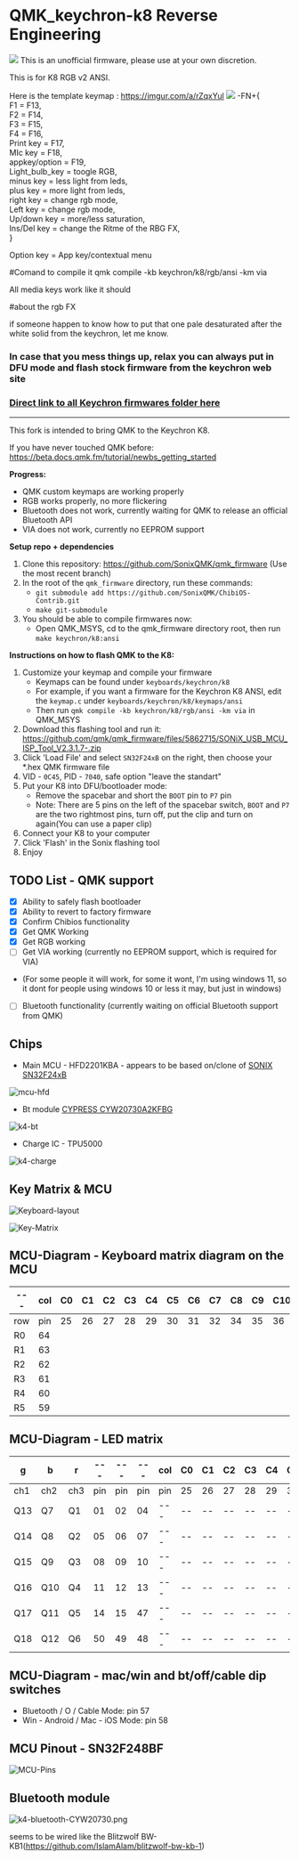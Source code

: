 # QMK_keychron-k8 Reverse Engineering
<img src="https://i.imgur.com/PtcO8El.png">
This is an unofficial firmware, please use at your own discretion.

This is for K8 RGB v2 ANSI.

Here is the template keymap : https://imgur.com/a/rZqxYul
<img src="https://i.imgur.com/WRYnYoj.png">
-FN+{<br>
F1 = F13,<br>
F2 = F14,<br>
F3 = F15,<br>
F4 = F16,<br>
Print key = F17,<br>
MIc key = F18,<br>
appkey/option = F19,<br>
Light_bulb_key = toogle RGB,<br>
minus key  = less light from leds,<br>
plus key  = more light from leds,<br>
right key = change rgb mode,<br>
Left key = change rgb mode,<br>
Up/down key = more/less saturation,<br>
Ins/Del key = change the Ritme of the RBG FX,<br>
}<br>

Option key = App key/contextual menu

#Comand to compile it
qmk compile -kb keychron/k8/rgb/ansi -km via

All media keys work like it should

#about the rgb FX

if someone happen to know how to put that one pale desaturated after the white solid from the keychron, let me know.

### In case that you mess things up, relax you can always put in DFU mode and flash stock firmware from the keychron web site

### [Direct link to all Keychron firmwares folder here](https://github.com/SonixQMK/qmk_firmware/tree/sn32/keyboards/keychron)

---

This fork is intended to bring QMK to the Keychron K8.

If you have never touched QMK before: https://beta.docs.qmk.fm/tutorial/newbs_getting_started

**Progress:**

-   QMK custom keymaps are working properly
-   RGB works properly, no more flickering
-   Bluetooth does not work, currently waiting for QMK to release an official Bluetooth API
-   VIA does not work, currently no EEPROM support

**Setup repo + dependencies**

1. Clone this repository: https://github.com/SonixQMK/qmk_firmware (Use the most recent branch)
2. In the root of the `qmk_firmware` directory, run these commands:
    - `git submodule add https://github.com/SonixQMK/ChibiOS-Contrib.git`
    - `make git-submodule`
3. You should be able to compile firmwares now:
    - Open QMK_MSYS, cd to the qmk_firmware directory root, then run `make keychron/k8:ansi`

**Instructions on how to flash QMK to the K8:**

1. Customize your keymap and compile your firmware
    - Keymaps can be found under `keyboards/keychron/k8`
    - For example, if you want a firmware for the Keychron K8 ANSI, edit the `keymap.c` under `keyboards/keychron/k8/keymaps/ansi`
    - Then run `qmk compile -kb keychron/k8/rgb/ansi -km via` in QMK_MSYS
2. Download this flashing tool and run it: https://github.com/qmk/qmk_firmware/files/5862715/SONiX_USB_MCU_ISP_Tool_V2.3.1.7-.zip
3. Click 'Load File' and select `SN32F24xB` on the right, then choose your \*.hex QMK firmware file
4. VID - `0C45`, PID - `7040`, safe option "leave the standart"
5. Put your K8 into DFU/bootloader mode:
    - Remove the spacebar and short the `BOOT` pin to `P7` pin
    - Note: There are 5 pins on the left of the spacebar switch, `BOOT` and `P7` are the two rightmost pins, turn off, put the clip and turn on again(You can use a paper clip)
6. Connect your K8 to your computer
7. Click 'Flash' in the Sonix flashing tool
8. Enjoy

## TODO List - QMK support

-   [x] Ability to safely flash bootloader
-   [x] Ability to revert to factory firmware
-   [x] Confirm Chibios functionality
-   [x] Get QMK Working
-   [x] Get RGB working
-   [ ] Get VIA working (currently no EEPROM support, which is required for VIA)<br>
-    (For some people it will work, for some it wont, I'm using windows 11, so it dont for people using windows 10 or less it may, but just in windows)
-   [ ] Bluetooth functionality (currently waiting on official Bluetooth support from QMK)

## Chips

-   Main MCU - HFD2201KBA - appears to be based on/clone of [SONIX SN32F24xB](http://www.sonix.com.tw/article-tw-4315-30347)

![mcu-hfd](./img/mcu-hfd.png)

-   Bt module [CYPRESS CYW20730A2KFBG](https://www.infinite-electronic.ru/datasheet/2a-CYW20730A2KFBG.pdf)

![k4-bt](./img/k4-bt.png)

-   Charge IC - TPU5000

![k4-charge](./img/k4-charge.png)

## Key Matrix & MCU

![Keyboard-layout](./img/k8-layout.png)

![Key-Matrix](./img/k8-wiring.png)

## MCU-Diagram - Keyboard matrix diagram on the MCU

| --- | col | C0  | C1  | C2  | C3  | C4  | C5  | C6  | C7  | C8  | C9  | C10 | C11 | C12 | C13 | C14 | C15 | C16 |
| --- | --- | --- | --- | --- | --- | --- | --- | --- | --- | --- | --- | --- | --- | --- | --- | --- | --- | --- |
| row | pin | 25  | 26  | 27  | 28  | 29  | 30  | 31  | 32  | 34  | 35  | 36  | 37  | 38  | 39  | 40  | 41  | 42  |
| R0  | 64  |     |     |     |     |     |     |     |     |     |     |     |     |     |     |     |     |     |
| R1  | 63  |     |     |     |     |     |     |     |     |     |     |     |     |     |     |     |     |     |
| R2  | 62  |     |     |     |     |     |     |     |     |     |     |     |     |     |     |     |     |     |
| R3  | 61  |     |     |     |     |     |     |     |     |     |     |     |     |     |     |     |     |     |
| R4  | 60  |     |     |     |     |     |     |     |     |     |     |     |     |     |     |     |     |     |
| R5  | 59  |     |     |     |     |     |     |     |     |     |     |     |     |     |     |     |     |     |

## MCU-Diagram - LED matrix

| g   | b   | r   | --- | --- | --- | col | C0  | C1  | C2  | C3  | C4  | C5  | C6  | C7  | C8  | C9  | C10 | C11 | C12 | C13 | C14 | C15 | C16 |
| --- | --- | --- | --- | --- | --- | --- | --- | --- | --- | --- | --- | --- | --- | --- | --- | --- | --- | --- | --- | --- | --- | --- | --- |
| ch1 | ch2 | ch3 | pin | pin | pin | pin | 25  | 26  | 27  | 28  | 29  | 30  | 31  | 32  | 34  | 35  | 36  | 37  | 38  | 39  | 40  | 41  | 42  |
| Q13 | Q7  | Q1  | 01  | 02  | 04  | --- | --  | --  | --  | --  | --  | --  | --  | --  | --  | --  | --- | --- | --- | --- | --- | --- | --- |
| Q14 | Q8  | Q2  | 05  | 06  | 07  | --- | --  | --  | --  | --  | --  | --  | --  | --  | --  | --  | --- | --- | --- | --- | --- | --- | --- |
| Q15 | Q9  | Q3  | 08  | 09  | 10  | --- | --  | --  | --  | --  | --  | --  | --  | --  | --  | --  | --- | --- | --- | --- | --- | --- | --- |
| Q16 | Q10 | Q4  | 11  | 12  | 13  | --- | --  | --  | --  | --  | --  | --  | --  | --  | --  | --  | --- | --- | --- | --- | --- | --- | --- |
| Q17 | Q11 | Q5  | 14  | 15  | 47  | --- | --  | --  | --  | --  | --  | --  | --  | --  | --  | --  | --- | --- | --- | --- | --- | --- | --- |
| Q18 | Q12 | Q6  | 50  | 49  | 48  | --- | --  | --  | --  | --  | --  | --  | --  | --  | --  | --  | --- | --- | --- | --- | --- | --- | --- |

## MCU-Diagram - mac/win and bt/off/cable dip switches

-   Bluetooth / O / Cable Mode: pin 57
-   Win - Android / Mac - iOS Mode: pin 58

## MCU Pinout - SN32F248BF

![MCU-Pins](./img/MCU_SN32F248BF.png)

## Bluetooth module

![k4-bluetooth-CYW20730.png](./img/K4-bt-CYW20730.png)

seems to be wired like the Blitzwolf BW-KB1(https://github.com/IslamAlam/blitzwolf-bw-kb-1)
